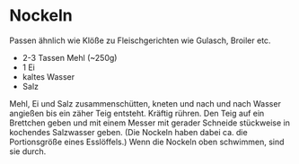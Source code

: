 # Nockeln

Passen ähnlich wie Klöße zu Fleischgerichten wie Gulasch, Broiler etc.

* 2-3 Tassen Mehl (~250g)
* 1 Ei
* kaltes Wasser
* Salz

Mehl, Ei und Salz zusammenschütten, kneten und nach und nach Wasser angießen bis ein zäher Teig entsteht. Kräftig rühren.
Den Teig auf ein Brettchen geben und mit einem Messer mit gerader Schneide stückweise in kochendes Salzwasser geben. (Die Nockeln
haben dabei ca. die Portionsgröße eines Esslöffels.) Wenn die Nockeln oben schwimmen, sind sie durch.
